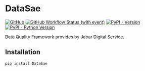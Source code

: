 <!--
This file is part of DataSae and is released under
the AGPL-3.0-only License: https://opensource.org/license/agpl-v3/
-->

# DataSae

[![GitHub](https://img.shields.io/github/license/jabardigitalservice/DataSae?logoColor=black&label=License&labelColor=black&color=green)](https://github.com/jabardigitalservice/DataSae/blob/main/LICENSE)
[![GitHub Workflow Status (with event)](https://img.shields.io/github/actions/workflow/status/jabardigitalservice/DataSae/python.yaml?logo=GitHub&logoColor=white&label=CI%2FCD&labelColor=black&color=green)](https://github.com/jabardigitalservice/DataSae/actions/workflows/python.yaml)
[![PyPI - Version](https://img.shields.io/pypi/v/DataSae?logo=pypi&logoColor=white&label=PyPI&labelColor=blue&color=green)](https://pypi.org/project/DataSae/)
[![PyPI - Python Version](https://img.shields.io/pypi/pyversions/DataSae?logo=python&logoColor=white&label=Python&labelColor=blue&color=green)](https://pypi.org/project/DataSae/)

Data Quality Framework provides by Jabar Digital Service.

## Installation

```sh
pip install DataSae
```

